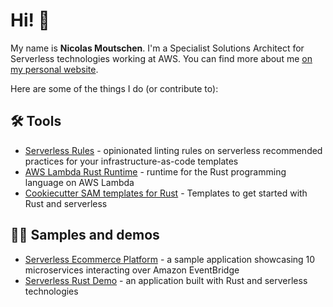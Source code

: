 # Hi!  👋

My name is __Nicolas Moutschen__. I'm a Specialist Solutions Architect for Serverless technologies working at AWS. You can find more about me [on my personal website](https://n14n.dev/).

Here are some of the things I do (or contribute to):

## 🛠️ Tools

* [Serverless Rules](https://github.com/awslabs/serverless-rules) - opinionated linting rules on serverless recommended practices for your infrastructure-as-code templates
* [AWS Lambda Rust Runtime](https://github.com/awslabs/aws-lambda-rust-runtime) - runtime for the Rust programming language on AWS Lambda
* [Cookiecutter SAM templates for Rust](https://github.com/aws-samples/cookiecutter-aws-sam-rust) - Templates to get started with Rust and serverless

## 🧑‍🏫 Samples and demos

* [Serverless Ecommerce Platform](https://github.com/aws-samples/aws-serverless-ecommerce-platform) - a sample application showcasing 10 microservices interacting over Amazon EventBridge
* [Serverless Rust Demo](https://github.com/aws-samples/serverless-rust-demo) - an application built with Rust and serverless technologies
